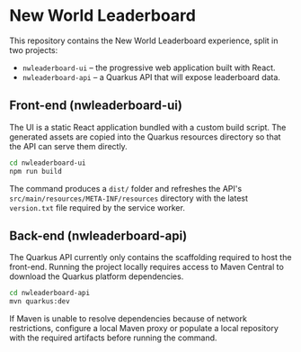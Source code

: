 # New World Leaderboard

This repository contains the New World Leaderboard experience, split in two
projects:

- `nwleaderboard-ui` – the progressive web application built with React.
- `nwleaderboard-api` – a Quarkus API that will expose leaderboard data.

## Front-end (nwleaderboard-ui)

The UI is a static React application bundled with a custom build script. The
generated assets are copied into the Quarkus resources directory so that the
API can serve them directly.

```bash
cd nwleaderboard-ui
npm run build
```

The command produces a `dist/` folder and refreshes the API's
`src/main/resources/META-INF/resources` directory with the latest `version.txt`
file required by the service worker.

## Back-end (nwleaderboard-api)

The Quarkus API currently only contains the scaffolding required to host the
front-end. Running the project locally requires access to Maven Central to
download the Quarkus platform dependencies.

```bash
cd nwleaderboard-api
mvn quarkus:dev
```

If Maven is unable to resolve dependencies because of network restrictions,
configure a local Maven proxy or populate a local repository with the required
artifacts before running the command.
